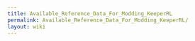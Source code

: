 ```yaml
---
title: Available_Reference_Data_For_Modding_KeeperRL
permalink: Available_Reference_Data_For_Modding_KeeperRL/
layout: wiki
---
```



